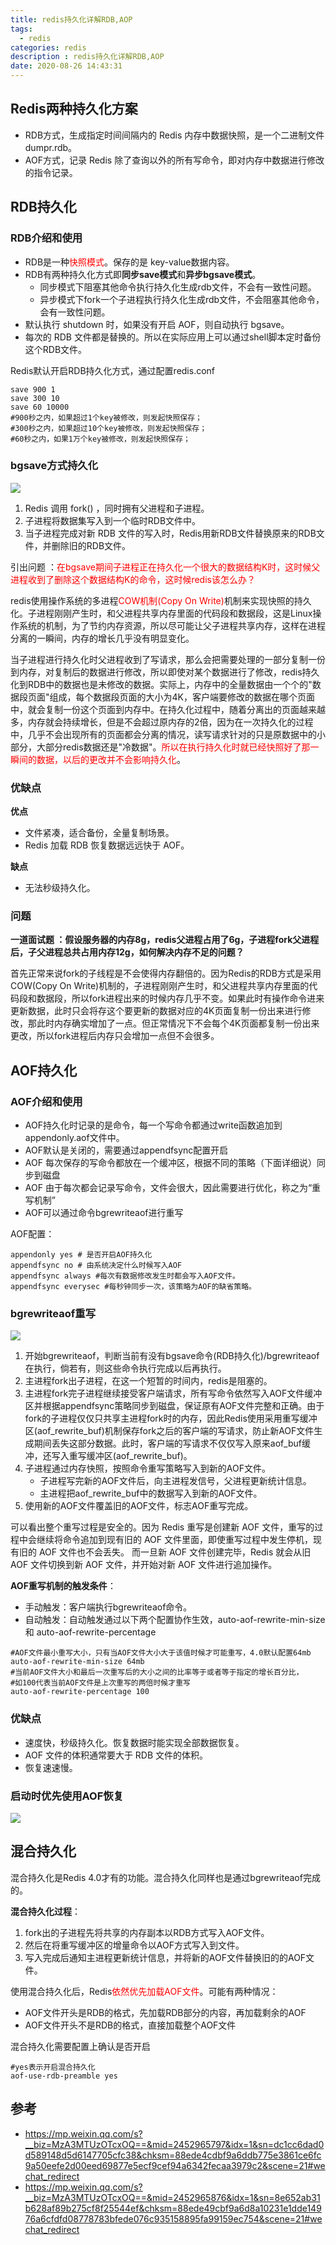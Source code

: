 ```yaml
---
title: redis持久化详解RDB,AOP
tags:
  - redis
categories: redis
description : redis持久化详解RDB,AOP
date: 2020-08-26 14:43:31
---
```


## Redis两种持久化方案

- RDB方式，生成指定时间间隔内的 Redis 内存中数据快照，是一个二进制文件 dumpr.rdb。
- AOF方式，记录 Redis 除了查询以外的所有写命令，即对内存中数据进行修改的指令记录。

## RDB持久化

### RDB介绍和使用
- RDB是一种<font color=red>快照模式</font>。保存的是 key-value数据内容。
- RDB有两种持久化方式即**同步save模式**和**异步bgsave模式**。
  - 同步模式下阻塞其他命令执行持久化生成rdb文件，不会有一致性问题。
  - 异步模式下fork一个子进程执行持久化生成rdb文件，不会阻塞其他命令，会有一致性问题。
- 默认执行 shutdown 时，如果没有开启 AOF，则自动执行 bgsave。
- 每次的 RDB 文件都是替换的。所以在实际应用上可以通过shell脚本定时备份这个RDB文件。

Redis默认开启RDB持久化方式，通过配置redis.conf

```properties
save 900 1
save 300 10
save 60 10000
#900秒之内，如果超过1个key被修改，则发起快照保存；
#300秒之内，如果超过10个key被修改，则发起快照保存；
#60秒之内，如果1万个key被修改，则发起快照保存；
```

### bgsave方式持久化

![](redis-master-slave/1.png)

1. Redis 调用 fork() ，同时拥有父进程和子进程。
2. 子进程将数据集写入到一个临时RDB文件中。
3. 当子进程完成对新 RDB 文件的写入时，Redis用新RDB文件替换原来的RDB文件，并删除旧的RDB文件。

引出问题 ：<font color=red>在bgsave期间子进程正在持久化一个很大的数据结构K时，这时候父进程收到了删除这个数据结构K的命令，这时候redis该怎么办？</font>

redis使用操作系统的多进程<font color=red>COW机制(Copy On Write)</font>机制来实现快照的持久化。子进程刚刚产生时，和父进程共享内存里面的代码段和数据段，这是Linux操作系统的机制，为了节约内存资源，所以尽可能让父子进程共享内存，这样在进程分离的一瞬间，内存的增长几乎没有明显变化。

当子进程进行持久化时父进程收到了写请求，那么会把需要处理的一部分复制一份到内存，对复制后的数据进行修改，所以即使对某个数据进行了修改，redis持久化到RDB中的数据也是未修改的数据。实际上，内存中的全量数据由一个个的"数据段页面"组成，每个数据段页面的大小为4K，客户端要修改的数据在哪个页面中，就会复制一份这个页面到内存中。在持久化过程中，随着分离出的页面越来越多，内存就会持续增长，但是不会超过原内存的2倍，因为在一次持久化的过程中，几乎不会出现所有的页面都会分离的情况，读写请求针对的只是原数据中的小部分，大部分redis数据还是"冷数据"。<font color=red>所以在执行持久化时就已经快照好了那一瞬间的数据，以后的更改并不会影响持久化</font>。

### 优缺点

**优点**

- 文件紧凑，适合备份，全量复制场景。
- Redis 加载 RDB 恢复数据远远快于 AOF。

**缺点**

- 无法秒级持久化。

### 问题

**一道面试题 ：假设服务器的内存8g，redis父进程占用了6g，子进程fork父进程后，子父进程总共占用内存12g，如何解决内存不足的问题？**

首先正常来说fork的子线程是不会使得内存翻倍的。因为Redis的RDB方式是采用COW(Copy On Write)机制的，子进程刚刚产生时，和父进程共享内存里面的代码段和数据段，所以fork进程出来的时候内存几乎不变。如果此时有操作命令进来更新数据，此时只会将存这个要更新的数据对应的4K页面复制一份出来进行修改，那此时内存确实增加了一点。但正常情况下不会每个4K页面都复制一份出来更改，所以fork进程后内存只会增加一点但不会很多。

## AOF持久化

### AOF介绍和使用

- AOF持久化时记录的是命令，每一个写命令都通过write函数追加到appendonly.aof文件中。
- AOF默认是关闭的，需要通过appendfsync配置开启
- AOF 每次保存的写命令都放在一个缓冲区，根据不同的策略（下面详细说）同步到磁盘
- AOF 由于每次都会记录写命令，文件会很大，因此需要进行优化，称之为“重写机制”
- AOF可以通过命令bgrewriteaof进行重写

AOF配置：

```properties
appendonly yes # 是否开启AOF持久化
appendfsync no # 由系统决定什么时候写入AOF
appendfsync always #每次有数据修改发生时都会写入AOF文件。
appendfsync everysec #每秒钟同步一次，该策略为AOF的缺省策略。
```

### bgrewriteaof重写

![](redis-rdb-aop/2.png)

1. 开始bgrewriteaof，判断当前有没有bgsave命令(RDB持久化)/bgrewriteaof在执行，倘若有，则这些命令执行完成以后再执行。
2. 主进程fork出子进程，在这一个短暂的时间内，redis是阻塞的。
3. 主进程fork完子进程继续接受客户端请求，所有写命令依然写入AOF文件缓冲区并根据appendfsync策略同步到磁盘，保证原有AOF文件完整和正确。由于fork的子进程仅仅只共享主进程fork时的内存，因此Redis使用采用重写缓冲区(aof_rewrite_buf)机制保存fork之后的客户端的写请求，防止新AOF文件生成期间丢失这部分数据。此时，客户端的写请求不仅仅写入原来aof_buf缓冲，还写入重写缓冲区(aof_rewrite_buf)。
4. 子进程通过内存快照，按照命令重写策略写入到新的AOF文件。
   - 子进程写完新的AOF文件后，向主进程发信号，父进程更新统计信息。
   - 主进程把aof_rewrite_buf中的数据写入到新的AOF文件。
5. 使用新的AOF文件覆盖旧的AOF文件，标志AOF重写完成。

可以看出整个重写过程是安全的。因为 Redis 重写是创建新 AOF 文件，重写的过程中会继续将命令追加到现有旧的 AOF 文件里面，即使重写过程中发生停机，现有旧的 AOF 文件也不会丢失。 而一旦新 AOF 文件创建完毕，Redis 就会从旧 AOF 文件切换到新 AOF 文件，并开始对新 AOF 文件进行追加操作。

**AOF重写机制的触发条件**：

- 手动触发：客户端执行bgrewriteaof命令。
- 自动触发：自动触发通过以下两个配置协作生效，auto-aof-rewrite-min-size 和 auto-aof-rewrite-percentage

```properties
#AOF文件最小重写大小，只有当AOF文件大小大于该值时候才可能重写，4.0默认配置64mb
auto-aof-rewrite-min-size 64mb
#当前AOF文件大小和最后一次重写后的大小之间的比率等于或者等于指定的增长百分比，
#如100代表当前AOF文件是上次重写的两倍时候才重写
auto-aof-rewrite-percentage 100
```

### 优缺点

- 速度快，秒级持久化。恢复数据时能实现全部数据恢复。
- AOF 文件的体积通常要大于 RDB 文件的体积。
- 恢复速速慢。

### 启动时优先使用AOF恢复

![](redis-rdb-aop/3.png)

## 混合持久化

混合持久化是Redis 4.0才有的功能。混合持久化同样也是通过bgrewriteaof完成的。

**混合持久化过程**：

1. fork出的子进程先将共享的内存副本以RDB方式写入AOF文件。
2. 然后在将重写缓冲区的增量命令以AOF方式写入到文件。
3. 写入完成后通知主进程更新统计信息，并将新的AOF文件替换旧的的AOF文件。

使用混合持久化后，Redis<font color=red>依然优先加载AOF文件</font>。可能有两种情况：

- AOF文件开头是RDB的格式，先加载RDB部分的内容，再加载剩余的AOF
- AOF文件开头不是RDB的格式，直接加载整个AOF文件

混合持久化需要配置上确认是否开启

```properties
#yes表示开启混合持久化
aof-use-rdb-preamble yes
```

## 参考

- https://mp.weixin.qq.com/s?__biz=MzA3MTUzOTcxOQ==&mid=2452965797&idx=1&sn=dc1cc6dad0d589148d5d6147705cfc38&chksm=88ede4cdbf9a6ddb775e3861ce6fc9a50eefe2d00eed69877e5ecf9cef94a6342fecaa3979c2&scene=21#wechat_redirect
- https://mp.weixin.qq.com/s?__biz=MzA3MTUzOTcxOQ==&mid=2452965876&idx=1&sn=8e652ab31b628af89b275cf8f25544ef&chksm=88ede49cbf9a6d8a10231e1dde14976a6cfdfd08778783bfede076c935158895fa99159ec754&scene=21#wechat_redirect